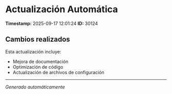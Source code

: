 # Actualización Automática

**Timestamp:** 2025-09-17 12:01:24
**ID:** 30124

## Cambios realizados

Esta actualización incluye:
- Mejora de documentación
- Optimización de código
- Actualización de archivos de configuración

---
*Generado automáticamente*
